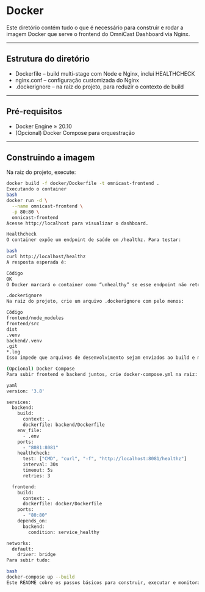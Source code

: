 ﻿# Docker

Este diretório contém tudo o que é necessário para construir e rodar a imagem Docker que serve o frontend do OmniCast Dashboard via Nginx.

---

## Estrutura do diretório

- Dockerfile      – build multi-stage com Node e Nginx, inclui HEALTHCHECK  
- nginx.conf      – configuração customizada do Nginx  
- .dockerignore   – na raiz do projeto, para reduzir o contexto de build  

---

## Pré-requisitos

- Docker Engine ≥ 20.10  
- (Opcional) Docker Compose para orquestração  

---

## Construindo a imagem

Na raiz do projeto, execute:

```bash
docker build -f docker/Dockerfile -t omnicast-frontend .
Executando o container
bash
docker run -d \
  --name omnicast-frontend \
  -p 80:80 \
  omnicast-frontend
Acesse http://localhost para visualizar o dashboard.

Healthcheck
O container expõe um endpoint de saúde em /healthz. Para testar:

bash
curl http://localhost/healthz
A resposta esperada é:

Código
OK
O Docker marcará o container como “unhealthy” se esse endpoint não retornar HTTP 200 no tempo definido.

.dockerignore
Na raiz do projeto, crie um arquivo .dockerignore com pelo menos:

Código
frontend/node_modules
frontend/src
dist
.venv
backend/.venv
.git
*.log
Isso impede que arquivos de desenvolvimento sejam enviados ao build e mantém a imagem leve.

(Opcional) Docker Compose
Para subir frontend e backend juntos, crie docker-compose.yml na raiz:

yaml
version: '3.8'

services:
  backend:
    build:
      context: .
      dockerfile: backend/Dockerfile
    env_file:
      - .env
    ports:
      - "8081:8081"
    healthcheck:
      test: ["CMD", "curl", "-f", "http://localhost:8081/healthz"]
      interval: 30s
      timeout: 5s
      retries: 3

  frontend:
    build:
      context: .
      dockerfile: docker/Dockerfile
    ports:
      - "80:80"
    depends_on:
      backend:
        condition: service_healthy

networks:
  default:
    driver: bridge
Para subir tudo:

bash
docker-compose up --build
Este README cobre os passos básicos para construir, executar e monitorar a imagem Docker do frontend.